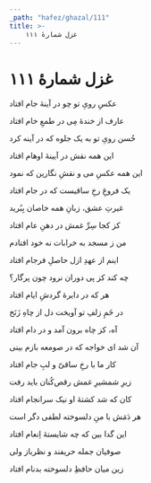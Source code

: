 ```yaml
---
_path: "hafez/ghazal/111"
title: >-
    غزل شمارهٔ ۱۱۱
---
```

# غزل شمارهٔ ۱۱۱

<div class="b" id="bn1"><div class="m1"><p>عکسِ رویِ تو چو در آینهٔ جام افتاد</p></div>
<div class="m2"><p>عارف از خندهٔ مِی در طمعِ خام افتاد</p></div></div>
<div class="b" id="bn2"><div class="m1"><p>حُسن رویِ تو به یک جلوه که در آینه کرد</p></div>
<div class="m2"><p>این همه نقش در آیینهٔ اوهام افتاد</p></div></div>
<div class="b" id="bn3"><div class="m1"><p>این همه عکسِ می و نقشِ نگارین که نمود</p></div>
<div class="m2"><p>یک فروغِ رخِ ساقیست که در جام افتاد</p></div></div>
<div class="b" id="bn4"><div class="m1"><p>غیرتِ عشق، زبانِ همه خاصان بِبُرید</p></div>
<div class="m2"><p>کز کجا سِرِّ غمش در دهنِ عام افتاد</p></div></div>
<div class="b" id="bn5"><div class="m1"><p>من ز مسجد به خرابات نه خود افتادم</p></div>
<div class="m2"><p>اینم از عهدِ ازل حاصلِ فرجام افتاد</p></div></div>
<div class="b" id="bn6"><div class="m1"><p>چه کند کز پی دوران نرود چون پرگار؟</p></div>
<div class="m2"><p>هر که در دایرهٔ گردشِ ایام افتاد</p></div></div>
<div class="b" id="bn7"><div class="m1"><p>در خَمِ زلفِ تو آویخت دل از چاهِ زَنَخ</p></div>
<div class="m2"><p>آه، کز چاه برون آمد و در دام افتاد</p></div></div>
<div class="b" id="bn8"><div class="m1"><p>آن شد ای خواجه که در صومعه بازم بینی</p></div>
<div class="m2"><p>کار ما با رخِ ساقیّ و لبِ جام افتاد</p></div></div>
<div class="b" id="bn9"><div class="m1"><p>زیرِ شمشیرِ غمش رقص‌کُنان باید رفت</p></div>
<div class="m2"><p>کان که شد کشتهٔ او نیک سرانجام افتاد</p></div></div>
<div class="b" id="bn10"><div class="m1"><p>هر دَمَش با منِ دلسوخته لطفی دگر است</p></div>
<div class="m2"><p>این گدا بین که چه شایستهٔ اِنعام افتاد</p></div></div>
<div class="b" id="bn11"><div class="m1"><p>صوفیان جمله حریفند و نظرباز ولی</p></div>
<div class="m2"><p>زین میان حافظِ دلسوخته بدنام افتاد</p></div></div>
